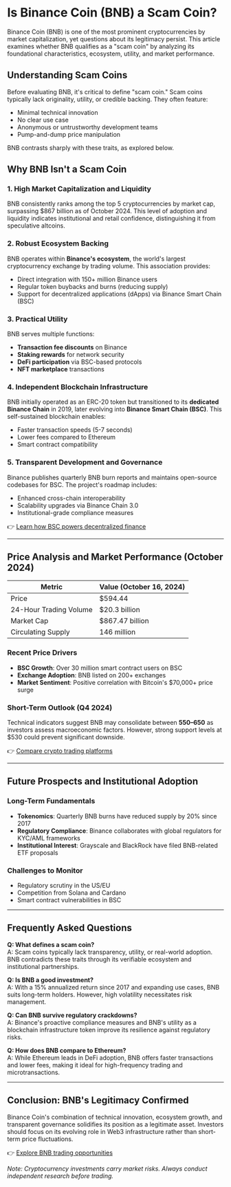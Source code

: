 # Is Binance Coin (BNB) a Scam Coin?  

Binance Coin (BNB) is one of the most prominent cryptocurrencies by market capitalization, yet questions about its legitimacy persist. This article examines whether BNB qualifies as a "scam coin" by analyzing its foundational characteristics, ecosystem, utility, and market performance.  

## Understanding Scam Coins  

Before evaluating BNB, it's critical to define "scam coin." Scam coins typically lack originality, utility, or credible backing. They often feature:  
- Minimal technical innovation  
- No clear use case  
- Anonymous or untrustworthy development teams  
- Pump-and-dump price manipulation  

BNB contrasts sharply with these traits, as explored below.  

## Why BNB Isn't a Scam Coin  

### 1. High Market Capitalization and Liquidity  
BNB consistently ranks among the top 5 cryptocurrencies by market cap, surpassing $867 billion as of October 2024. This level of adoption and liquidity indicates institutional and retail confidence, distinguishing it from speculative altcoins.  

### 2. Robust Ecosystem Backing  
BNB operates within **Binance's ecosystem**, the world's largest cryptocurrency exchange by trading volume. This association provides:  
- Direct integration with 150+ million Binance users  
- Regular token buybacks and burns (reducing supply)  
- Support for decentralized applications (dApps) via Binance Smart Chain (BSC)  

### 3. Practical Utility  
BNB serves multiple functions:  
- **Transaction fee discounts** on Binance  
- **Staking rewards** for network security  
- **DeFi participation** via BSC-based protocols  
- **NFT marketplace** transactions  

### 4. Independent Blockchain Infrastructure  
BNB initially operated as an ERC-20 token but transitioned to its **dedicated Binance Chain** in 2019, later evolving into **Binance Smart Chain (BSC)**. This self-sustained blockchain enables:  
- Faster transaction speeds (5-7 seconds)  
- Lower fees compared to Ethereum  
- Smart contract compatibility  

### 5. Transparent Development and Governance  
Binance publishes quarterly BNB burn reports and maintains open-source codebases for BSC. The project's roadmap includes:  
- Enhanced cross-chain interoperability  
- Scalability upgrades via Binance Chain 3.0  
- Institutional-grade compliance measures  

👉 [Learn how BSC powers decentralized finance](https://bit.ly/okx-bonus)  

---

## Price Analysis and Market Performance (October 2024)  

| Metric              | Value (October 16, 2024) |  
|---------------------|--------------------------|  
| Price               | $594.44                  |  
| 24-Hour Trading Volume | $20.3 billion            |  
| Market Cap          | $867.47 billion          |  
| Circulating Supply  | 146 million              |  

### Recent Price Drivers  
- **BSC Growth**: Over 30 million smart contract users on BSC  
- **Exchange Adoption**: BNB listed on 200+ exchanges  
- **Market Sentiment**: Positive correlation with Bitcoin's $70,000+ price surge  

### Short-Term Outlook (Q4 2024)  
Technical indicators suggest BNB may consolidate between **$550–$650** as investors assess macroeconomic factors. However, strong support levels at $530 could prevent significant downside.  

👉 [Compare crypto trading platforms](https://bit.ly/okx-bonus)  

---

## Future Prospects and Institutional Adoption  

### Long-Term Fundamentals  
- **Tokenomics**: Quarterly BNB burns have reduced supply by 20% since 2017  
- **Regulatory Compliance**: Binance collaborates with global regulators for KYC/AML frameworks  
- **Institutional Interest**: Grayscale and BlackRock have filed BNB-related ETF proposals  

### Challenges to Monitor  
- Regulatory scrutiny in the US/EU  
- Competition from Solana and Cardano  
- Smart contract vulnerabilities in BSC  

---

## Frequently Asked Questions  

**Q: What defines a scam coin?**  
A: Scam coins typically lack transparency, utility, or real-world adoption. BNB contradicts these traits through its verifiable ecosystem and institutional partnerships.  

**Q: Is BNB a good investment?**  
A: With a 15% annualized return since 2017 and expanding use cases, BNB suits long-term holders. However, high volatility necessitates risk management.  

**Q: Can BNB survive regulatory crackdowns?**  
A: Binance's proactive compliance measures and BNB's utility as a blockchain infrastructure token improve its resilience against regulatory risks.  

**Q: How does BNB compare to Ethereum?**  
A: While Ethereum leads in DeFi adoption, BNB offers faster transactions and lower fees, making it ideal for high-frequency trading and microtransactions.  

---

## Conclusion: BNB's Legitimacy Confirmed  

Binance Coin's combination of technical innovation, ecosystem growth, and transparent governance solidifies its position as a legitimate asset. Investors should focus on its evolving role in Web3 infrastructure rather than short-term price fluctuations.  

👉 [Explore BNB trading opportunities](https://bit.ly/okx-bonus)  

*Note: Cryptocurrency investments carry market risks. Always conduct independent research before trading.*